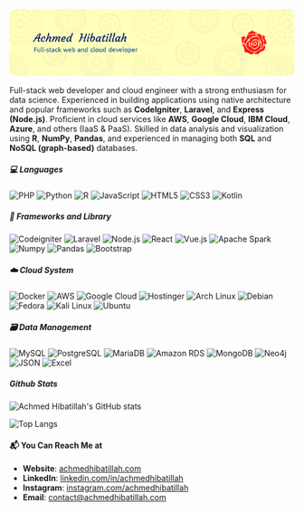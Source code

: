 ![Achmed Hibatillah](img/header.png)

Full-stack web developer and cloud engineer with a strong enthusiasm for data science. Experienced in building applications using native architecture and popular frameworks such as **CodeIgniter**, **Laravel**, and **Express (Node.js)**. Proficient in cloud services like **AWS**, **Google Cloud**, **IBM Cloud**, **Azure**, and others (IaaS & PaaS). Skilled in data analysis and visualization using **R**, **NumPy**, **Pandas**, and experienced in managing both **SQL** and **NoSQL (graph-based)** databases.

##### 💻 Languages
![PHP](https://img.shields.io/badge/PHP-777BB4?style=for-the-badge&logo=php&logoColor=white) ![Python](https://img.shields.io/badge/Python-FFD43B?style=for-the-badge&logo=python&logoColor=blue) ![R](https://img.shields.io/badge/R-276DC3?style=for-the-badge&logo=r&logoColor=white) ![JavaScript](https://img.shields.io/badge/JavaScript-323330?style=for-the-badge&logo=javascript&logoColor=F7DF1E) ![HTML5](https://img.shields.io/badge/HTML5-E34F26?style=for-the-badge&logo=html5&logoColor=white) ![CSS3](https://img.shields.io/badge/CSS3-1572B6?style=for-the-badge&logo=css3&logoColor=white) ![Kotlin](https://img.shields.io/badge/Kotlin-B125EA?style=for-the-badge&logo=kotlin&logoColor=white)

##### 🧰 Frameworks and Library
![Codeigniter](https://img.shields.io/badge/Codeigniter-EF4223?style=for-the-badge&logo=codeigniter&logoColor=white) ![Laravel](https://img.shields.io/badge/Laravel-FF2D20?style=for-the-badge&logo=laravel&logoColor=white) ![Node.js](https://img.shields.io/badge/Node%20js-339933?style=for-the-badge&logo=nodedotjs&logoColor=white) ![React](https://img.shields.io/badge/React-20232A?style=for-the-badge&logo=react&logoColor=61DAFB) ![Vue.js](https://img.shields.io/badge/Vue%20js-35495E?style=for-the-badge&logo=vuedotjs&logoColor=4FC08D) ![Apache Spark](https://img.shields.io/badge/Apache_Spark-FFFFFF?style=for-the-badge&logo=apachespark&logoColor=#E35A16) ![Numpy](https://img.shields.io/badge/Numpy-777BB4?style=for-the-badge&logo=numpy&logoColor=white) ![Pandas](https://img.shields.io/badge/Pandas-2C2D72?style=for-the-badge&logo=pandas&logoColor=white) ![Bootstrap](https://img.shields.io/badge/Bootstrap-563D7C?style=for-the-badge&logo=bootstrap&logoColor=white)

##### ☁️ Cloud System
![Docker](https://img.shields.io/badge/Docker-2CA5E0?style=for-the-badge&logo=docker&logoColor=white) ![AWS](https://img.shields.io/badge/Amazon_Web_Services-FF9900?style=for-the-badge&logo=amazonwebservices&logoColor=white) ![Google Cloud](https://img.shields.io/badge/Google_Cloud-4285F4?style=for-the-badge&logo=google-cloud&logoColor=white) ![Hostinger](https://img.shields.io/badge/Hostinger-673DE6?style=for-the-badge&logo=hostinger&logoColor=white) ![Arch Linux](https://img.shields.io/badge/Arch_Linux-1793D1?style=for-the-badge&logo=arch-linux&logoColor=white) ![Debian](https://img.shields.io/badge/Debian-A81D33?style=for-the-badge&logo=debian&logoColor=white) ![Fedora](https://img.shields.io/badge/Fedora-51A2DA?style=for-the-badge&logo=fedora&logoColor=white) ![Kali Linux](https://img.shields.io/badge/Kali_Linux-557C94?style=for-the-badge&logo=kali-linux&logoColor=white) ![Ubuntu](https://img.shields.io/badge/Ubuntu-E95420?style=for-the-badge&logo=ubuntu&logoColor=white)

##### 🗃️ Data Management
![MySQL](https://img.shields.io/badge/MySQL-005C84?style=for-the-badge&logo=mysql&logoColor=white) ![PostgreSQL](https://img.shields.io/badge/PostgreSQL-316192?style=for-the-badge&logo=postgresql&logoColor=white) ![MariaDB](https://img.shields.io/badge/MariaDB-003545?style=for-the-badge&logo=mariadb&logoColor=white) ![Amazon RDS](https://img.shields.io/badge/Amazon%20RDS-527FFF?style=for-the-badge&logo=amazon-rds&logoColor=white) ![MongoDB](https://img.shields.io/badge/MongoDB-4EA94B?style=for-the-badge&logo=mongodb&logoColor=white) ![Neo4j](https://img.shields.io/badge/Neo4j-018bff?style=for-the-badge&logo=neo4j&logoColor=white) ![JSON](https://img.shields.io/badge/json-5E5C5C?style=for-the-badge&logo=json&logoColor=white) ![Excel](https://img.shields.io/badge/Microsoft_Excel-217346?style=for-the-badge&logo=microsoft-excel&logoColor=white)



##### Github Stats
![Achmed Hibatillah's GitHub stats](https://github-readme-stats.vercel.app/api?username=achmedhibatillah&show_icons=true&theme=gruvbox_light)

![Top Langs](https://github-readme-stats.vercel.app/api/top-langs/?username=achmedhibatillah&layout=pie&theme=gruvbox_light)

#### 📬 You Can Reach Me at

- **Website**: [achmedhibatillah.com](https://achmedhibatillah.com)
- **LinkedIn**: [linkedin.com/in/achmedhibatillah](https://www.linkedin.com/in/achmedhibatillah/)
- **Instagram**: [instagram.com/achmedhibatillah](https://instagram.com/achmedhibatillah)
- **Email**: [contact@achmedhibatillah.com](mailto:contact@achmedhibatillah.com)

